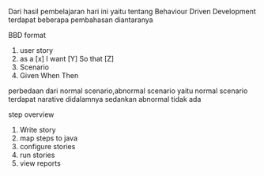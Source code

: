 Dari hasil pembelajaran hari ini yaitu tentang Behaviour Driven Development terdapat beberapa pembahasan diantaranya

BBD format 
1. user story
2. as a [x] I want [Y] So that [Z]
3. Scenario
4. Given When Then

perbedaan dari normal scenario,abnormal scenario yaitu
 normal scenario terdapat narative didalamnya sedankan abnormal tidak ada

step overview
1. Write story
2. map steps to java
3. configure stories
4. run stories
5. view reports